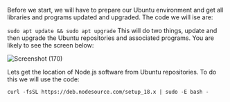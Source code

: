 Before we start, we will have to prepare our Ubuntu  environment and get all libraries and programs updated and upgraded. The code we will ise are:

`sudo apt update && sudo apt upgrade`
This will do two things, update and then upgrade the Ubuntu repositories and associated programs.
You are likely to see the screen below:

![Screenshot (170)](https://github.com/ettebaDwop/dareyproject-3/assets/7973831/00b4f215-30f7-414f-8bd9-917e7fe74ea5)

Lets get the location of Node.js software from Ubuntu repositories.
To do this we will use the code:

`curl -fsSL https://deb.nodesource.com/setup_18.x | sudo -E bash -`
